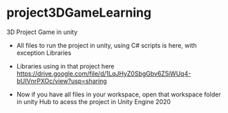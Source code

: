 # project3DGameLearning
3D Project Game in unity

- All files to run the project in unity, using C# scripts is here, with exception Libraries

- Libraries using in that project here https://drive.google.com/file/d/1LqJHyZ0SbgGbv6Z5iWUq4-bUIVnrPXOc/view?usp=sharing

- Now if you have all files in your workspace, open that workspace folder in unity Hub to acess the project in Unity Engine 2020
